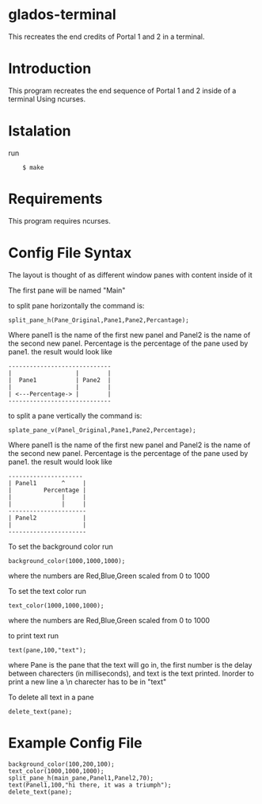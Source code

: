 # glados-terminal
This recreates the end credits of Portal 1 and 2 in a terminal.

# Introduction
  This program recreates the end sequence of Portal 1 and 2 inside of a terminal Using ncurses.
# Istalation
  run
  ```
      $ make
  ```
# Requirements

  This program requires ncurses.
 
# Config File Syntax

The layout is thought of as different window panes with content inside of it

The first pane will be named "Main"

to split pane horizontally the command is:
```
split_pane_h(Pane_Original,Pane1,Pane2,Percantage);
```
Where panel1 is the name of the first new panel and Panel2 is the name of the second new panel. Percentage is the percentage of the pane used by pane1.
 the result would look like 
 
 ```
 -----------------------------
 |                  |        |
 |  Pane1           | Pane2  |
 |                  |        | 
 | <---Percentage-> |        |
 -----------------------------
 ```
to split a pane vertically the command is:
```
splate_pane_v(Panel_Original,Pane1,Pane2,Percentage);
```
Where panel1 is the name of the first new panel and Panel2 is the name of the second new panel. Percentage is the percentage of the pane used by pane1.
 the result would look like 
 
 ```
 ---------------------
 | Panel1       ^     |
 |         Percentage |
 |              |     |
 |              |     |
 ----------------------
 | Panel2             |
 |                    |
 ----------------------
 ```
 
 To set the background color run
 ```
 background_color(1000,1000,1000);
 ```
 where the numbers are Red,Blue,Green scaled from 0 to 1000
 
 To set the text color run
 ```
 text_color(1000,1000,1000);
 ```
 where the numbers are Red,Blue,Green scaled from 0 to 1000
 
 to print text run 
 ```
 text(pane,100,"text");
 ```
 where Pane is the pane that the text will go in, the first number is the delay between charecters (in milliseconds), and text is the text printed. Inorder to print a new line a \n charecter has to be in "text"
 
 To delete all text in a pane
 
 ```
 delete_text(pane);
 ```
 
 # Example Config File
 
 ```
 background_color(100,200,100);
 text_color(1000,1000,1000);
 split_pane_h(main_pane,Panel1,Panel2,70);
 text(Panel1,100,"hi there, it was a triumph");
 delete_text(pane);
 ```
